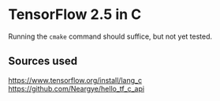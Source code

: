 # TensorFlow 2.5 in C
Running the `cmake` command should suffice, but not yet tested.

## Sources used
https://www.tensorflow.org/install/lang_c
https://github.com/Neargye/hello_tf_c_api